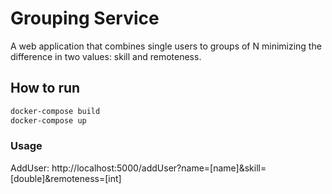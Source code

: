 # Grouping Service

A web application that combines single users to groups of N minimizing the difference in two values: skill and remoteness.

## How to run
```sh
docker-compose build
docker-compose up
```

### Usage
AddUser: http://localhost:5000/addUser?name=[name]&skill=[double]&remoteness=[int]
